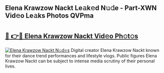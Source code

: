 ## Elena Krawzow Nackt Le𝚊k𝚎d N𝚞𝚍e - Part-XWN Vid𝚎o Le𝚊ks Photos QVPma

# <h2><a href="http://fb1q9s.evod.top/?m=Elena+Krawzow+Nackt">🔗 👉🔴 Elena Krawzow Nackt Vid𝚎o Ph𝚘t𝚘s</a></h2>

[![Elena Krawzow Nackt N𝚞d𝚎s](https://i.imgur.com/8V9OHl7.gif)](http://fb1q9s.evod.top/?m=Elena+Krawzow+Nackt)
Digital creator Elena Krawzow Nackt known for their dance trend performances and lifestyle vlogs. Public figures Elena Krawzow Nackt can be subject to intense media scrutiny of their personal lives. 
